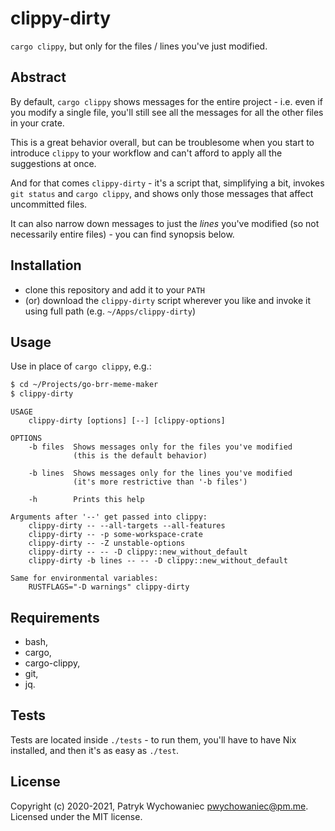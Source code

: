 # clippy-dirty

`cargo clippy`, but only for the files / lines you've just modified.

## Abstract

By default, `cargo clippy` shows messages for the entire project - i.e. even if you modify a single file, you'll still
see all the messages for all the other files in your crate.

This is a great behavior overall, but can be troublesome when you start to introduce `clippy` to your workflow and can't
afford to apply all the suggestions at once.

And for that comes `clippy-dirty` - it's a script that, simplifying a bit, invokes `git status` and `cargo clippy`, and
shows only those messages that affect uncommitted files.

It can also narrow down messages to just the _lines_ you've modified (so not necessarily entire files) - you can find
synopsis below.

## Installation

- clone this repository and add it to your `PATH`
- (or) download the `clippy-dirty` script wherever you like and invoke it using full path (e.g. `~/Apps/clippy-dirty`)

## Usage

Use in place of `cargo clippy`, e.g.:

```bash
$ cd ~/Projects/go-brr-meme-maker
$ clippy-dirty
```

```
USAGE
    clippy-dirty [options] [--] [clippy-options]

OPTIONS
    -b files  Shows messages only for the files you've modified
              (this is the default behavior)

    -b lines  Shows messages only for the lines you've modified
              (it's more restrictive than '-b files')

    -h        Prints this help

Arguments after '--' get passed into clippy:
    clippy-dirty -- --all-targets --all-features
    clippy-dirty -- -p some-workspace-crate
    clippy-dirty -- -Z unstable-options
    clippy-dirty -- -- -D clippy::new_without_default
    clippy-dirty -b lines -- -- -D clippy::new_without_default

Same for environmental variables:
    RUSTFLAGS="-D warnings" clippy-dirty
```

## Requirements

- bash,
- cargo,
- cargo-clippy,
- git,
- jq.

## Tests

Tests are located inside `./tests` - to run them, you'll have to have Nix
installed, and then it's as easy as `./test`.

## License

Copyright (c) 2020-2021, Patryk Wychowaniec <pwychowaniec@pm.me>.    
Licensed under the MIT license.

